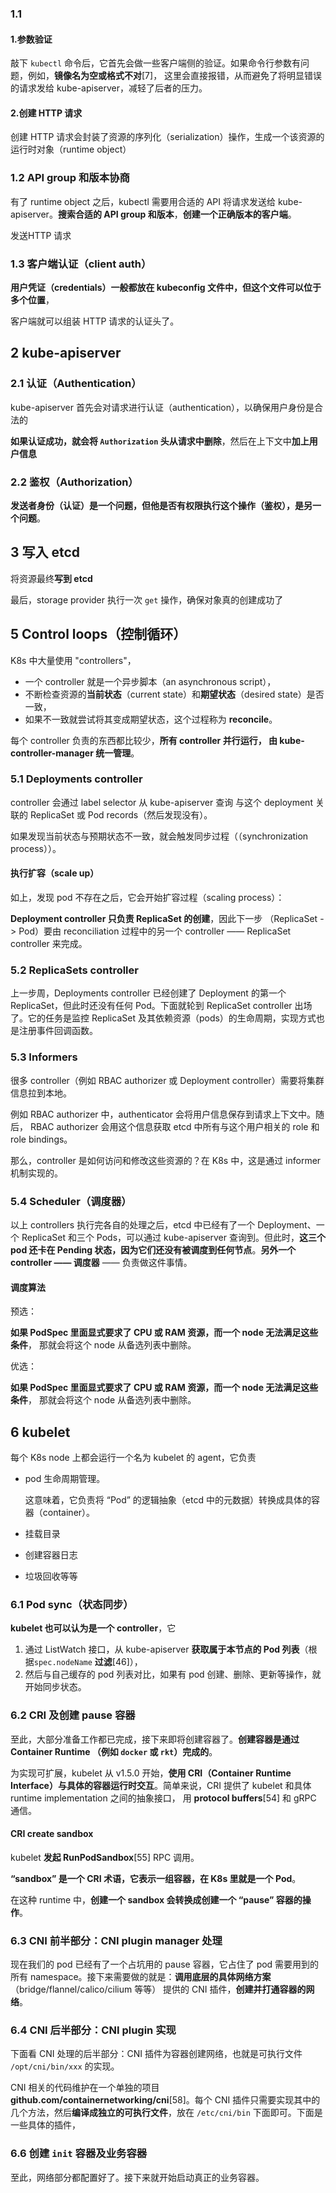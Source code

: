 ### 1.1 

#### 1.参数验证

敲下 `kubectl` 命令后，它首先会做一些客户端侧的验证。如果命令行参数有问题，例如，**镜像名为空或格式不对**[7]， 这里会直接报错，从而避免了将明显错误的请求发给 kube-apiserver，减轻了后者的压力。

#### 2.创建 HTTP 请求

创建 HTTP 请求会封装了资源的序列化（serialization）操作，生成一个该资源的运行时对象（runtime object）

### 1.2  API group 和版本协商

有了 runtime object 之后，kubectl 需要用合适的 API 将请求发送给 kube-apiserver。**搜索合适的 API group 和版本**，**创建一个正确版本的客户端**。

发送HTTP 请求

### 1.3 客户端认证（client auth）

**用户凭证（credentials）一般都放在 kubeconfig 文件中，但这个文件可以位于多个位置**，

客户端就可以组装 HTTP 请求的认证头了。



## **2 kube-apiserver**

### 2.1 认证（Authentication）

kube-apiserver 首先会对请求进行认证（authentication），以确保用户身份是合法的

**如果认证成功，就会将 `Authorization` 头从请求中删除**，然后在上下文中**加上用户信息**

### 2.2 鉴权（Authorization）

**发送者身份（认证）是一个问题，但他是否有权限执行这个操作（鉴权），是另一个问题**。

## **3 写入 etcd**

将资源最终**写到 etcd**

最后，storage provider 执行一次 `get` 操作，确保对象真的创建成功了

## **5 Control loops（控制循环）**

K8s 中大量使用 "controllers"，

- 一个 controller 就是一个异步脚本（an asynchronous script），
- 不断检查资源的**当前状态**（current state）和**期望状态**（desired state）是否一致，
- 如果不一致就尝试将其变成期望状态，这个过程称为 **reconcile**。

每个 controller 负责的东西都比较少，**所有 controller 并行运行， 由 kube-controller-manager 统一管理**。

### 5.1 Deployments controller

controller 会通过 label selector 从 kube-apiserver 查询 与这个 deployment 关联的 ReplicaSet 或 Pod records（然后发现没有）。

如果发现当前状态与预期状态不一致，就会触发同步过程（（synchronization process））。

#### 执行扩容（scale up）

如上，发现 pod 不存在之后，它会开始扩容过程（scaling process）：

**Deployment controller 只负责 ReplicaSet 的创建**，因此下一步 （ReplicaSet -> Pod）要由 reconciliation 过程中的另一个 controller —— ReplicaSet controller 来完成。

### 5.2 ReplicaSets controller

上一步周，Deployments controller 已经创建了 Deployment 的第一个 ReplicaSet，但此时还没有任何 Pod。下面就轮到 ReplicaSet controller 出场了。它的任务是监控 ReplicaSet 及其依赖资源（pods）的生命周期，实现方式也是注册事件回调函数。

### 5.3 Informers

很多 controller（例如 RBAC authorizer 或 Deployment controller）需要将集群信息拉到本地。

例如 RBAC authorizer 中，authenticator 会将用户信息保存到请求上下文中。随后， RBAC authorizer 会用这个信息获取 etcd 中所有与这个用户相关的 role 和 role bindings。

那么，controller 是如何访问和修改这些资源的？在 K8s 中，这是通过 informer 机制实现的。

### 5.4 Scheduler（调度器）

以上 controllers 执行完各自的处理之后，etcd 中已经有了一个 Deployment、一个 ReplicaSet 和三个 Pods，可以通过 kube-apiserver 查询到。但此时，**这三个 pod 还卡在 Pending 状态，因为它们还没有被调度到任何节点**。**另外一个 controller —— 调度器** —— 负责做这件事情。



#### 调度算法

预选：

**如果 PodSpec 里面显式要求了 CPU 或 RAM 资源，而一个 node 无法满足这些条件**， 那就会将这个 node 从备选列表中删除。

优选：

**如果 PodSpec 里面显式要求了 CPU 或 RAM 资源，而一个 node 无法满足这些条件**， 那就会将这个 node 从备选列表中删除。





## 6 kubelet

每个 K8s node 上都会运行一个名为 kubelet 的 agent，它负责

- pod 生命周期管理。

  这意味着，它负责将 “Pod” 的逻辑抽象（etcd 中的元数据）转换成具体的容器（container）。

- 挂载目录

- 创建容器日志

- 垃圾回收等等

### 6.1 Pod sync（状态同步）

**kubelet 也可以认为是一个 controller**，它

1. 通过 ListWatch 接口，从 kube-apiserver **获取属于本节点的 Pod 列表**（根据`spec.nodeName` **过滤**[46]），
2. 然后与自己缓存的 pod 列表对比，如果有 pod 创建、删除、更新等操作，就开始同步状态。

### 6.2 CRI 及创建 pause 容器

至此，大部分准备工作都已完成，接下来即将创建容器了。**创建容器是通过 Container Runtime （例如 `docker` 或 `rkt`）完成的**。

为实现可扩展，kubelet 从 v1.5.0 开始，**使用 CRI（Container Runtime Interface）与具体的容器运行时交互**。简单来说，CRI 提供了 kubelet 和具体 runtime implementation 之间的抽象接口， 用 **protocol buffers**[54] 和 gRPC 通信。



#### CRI create sandbox

kubelet **发起 RunPodSandbox**[55] RPC 调用。

**“sandbox” 是一个 CRI 术语，它表示一组容器，在 K8s 里就是一个 Pod**。

在这种 runtime 中，**创建一个 sandbox 会转换成创建一个 “pause” 容器的操作**。



### 6.3 CNI 前半部分：CNI plugin manager 处理

现在我们的 pod 已经有了一个占坑用的 pause 容器，它占住了 pod 需要用到的所有 namespace。接下来需要做的就是：**调用底层的具体网络方案**（bridge/flannel/calico/cilium 等等） 提供的 CNI 插件，**创建并打通容器的网络**。

### 6.4 CNI 后半部分：CNI plugin 实现

下面看 CNI 处理的后半部分：CNI 插件为容器创建网络，也就是可执行文件 `/opt/cni/bin/xxx` 的实现。

CNI 相关的代码维护在一个单独的项目 **github.com/containernetworking/cni**[58]。每个 CNI 插件只需要实现其中的几个方法，然后**编译成独立的可执行文件**，放在 `/etc/cni/bin` 下面即可。下面是一些具体的插件，

### 6.6 创建 `init` 容器及业务容器

至此，网络部分都配置好了。接下来就开始启动真正的业务容器。

